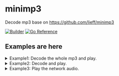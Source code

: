 # minimp3

Decode mp3 base on <https://github.com/lieff/minimp3>

[![Builder](https://github.com/tosone/minimp3/actions/workflows/ci.yaml/badge.svg?branch=main)](https://github.com/tosone/minimp3/actions/workflows/ci.yaml) [![Go Reference](https://pkg.go.dev/badge/github.com/tosone/minimp3.svg)](https://pkg.go.dev/github.com/tosone/minimp3)

## Examples are here

<details>
  <summary>Example1: Decode the whole mp3 and play.</summary>

``` golang
package main

import (
	"io/ioutil"
	"log"
	"time"

	"github.com/hajimehoshi/oto"
	"github.com/tosone/minimp3"
)

func main() {
	var err error

	var file []byte
	if file, err = ioutil.ReadFile("test.mp3"); err != nil {
		log.Fatal(err)
	}

	var dec *minimp3.Decoder
	var data []byte
	if dec, data, err = minimp3.DecodeFull(file); err != nil {
		log.Fatal(err)
	}

	var context *oto.Context
	if context, err = oto.NewContext(dec.SampleRate, dec.Channels, 2, 1024); err != nil {
		log.Fatal(err)
	}

	var player = context.NewPlayer()
	player.Write(data)

	<-time.After(time.Second)

	dec.Close()
	if err = player.Close(); err != nil {
		log.Fatal(err)
	}
}
```

</details>

<details>
  <summary>Example2: Decode and play.</summary>

``` go
package main

import (
	"io"
	"log"
	"os"
	"sync"
	"time"

	"github.com/hajimehoshi/oto"
	"github.com/tosone/minimp3"
)

func main() {
	var err error

	var file *os.File
	if file, err = os.Open("../test.mp3"); err != nil {
		log.Fatal(err)
	}

	var dec *minimp3.Decoder
	if dec, err = minimp3.NewDecoder(file); err != nil {
		log.Fatal(err)
	}
	started := dec.Started()
	<-started

	log.Printf("Convert audio sample rate: %d, channels: %d\n", dec.SampleRate, dec.Channels)

	var context *oto.Context
	if context, err = oto.NewContext(dec.SampleRate, dec.Channels, 2, 1024); err != nil {
		log.Fatal(err)
	}

	var waitForPlayOver = new(sync.WaitGroup)
	waitForPlayOver.Add(1)

	var player = context.NewPlayer()

	go func() {
		for {
			var data = make([]byte, 1024)
			_, err := dec.Read(data)
			if err == io.EOF {
				break
			}
			if err != nil {
				break
			}
			player.Write(data)
		}
		log.Println("over play.")
		waitForPlayOver.Done()
	}()
	waitForPlayOver.Wait()

	<-time.After(time.Second)
	dec.Close()
	if err = player.Close(); err != nil {
		log.Fatal(err)
	}
}
```

</details>

<details>
  <summary>Example3: Play the network audio.</summary>

``` go
package main

import (
	"io"
	"log"
	"net/http"
	"os"
	"sync"
	"time"

	"github.com/hajimehoshi/oto"
	"github.com/tosone/minimp3"
)

func main() {
	var err error

	var args = os.Args
	if len(args) != 2 {
		log.Fatal("Run test like this:\n\n\t./networkAudio.test [mp3url]\n\n")
	}

	var response *http.Response
	if response, err = http.Get(args[1]); err != nil {
		log.Fatal(err)
	}

	var dec *minimp3.Decoder
	if dec, err = minimp3.NewDecoder(response.Body); err != nil {
		log.Fatal(err)
	}
	<-dec.Started()

	log.Printf("Convert audio sample rate: %d, channels: %d\n", dec.SampleRate, dec.Channels)

	var context *oto.Context
	if context, err = oto.NewContext(dec.SampleRate, dec.Channels, 2, 4096); err != nil {
		log.Fatal(err)
	}

	var waitForPlayOver = new(sync.WaitGroup)
	waitForPlayOver.Add(1)

	var player = context.NewPlayer()

	go func() {
		defer response.Body.Close()
		for {
			var data = make([]byte, 512)
			_, err = dec.Read(data)
			if err == io.EOF {
				break
			}
			if err != nil {
				log.Fatal(err)
				break
			}
			player.Write(data)
		}
		log.Println("over play.")
		waitForPlayOver.Done()
	}()

	waitForPlayOver.Wait()

	<-time.After(time.Second)
	dec.Close()
	player.Close()
}
```

</details>
